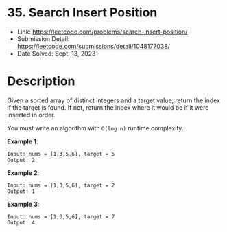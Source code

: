 # 35. Search Insert Position

- Link: https://leetcode.com/problems/search-insert-position/
- Submission Detail: https://leetcode.com/submissions/detail/1048177038/
- Date Solved: Sept. 13, 2023

# Description

Given a sorted array of distinct integers and a target value, return the index if the target is found. If not, return the index where it would be if it were inserted in order.

You must write an algorithm with `O(log n)` runtime complexity.

**Example 1**:

```
Input: nums = [1,3,5,6], target = 5
Output: 2
```

**Example 2**:

```
Input: nums = [1,3,5,6], target = 2
Output: 1
```

**Example 3**:

```
Input: nums = [1,3,5,6], target = 7
Output: 4
```
